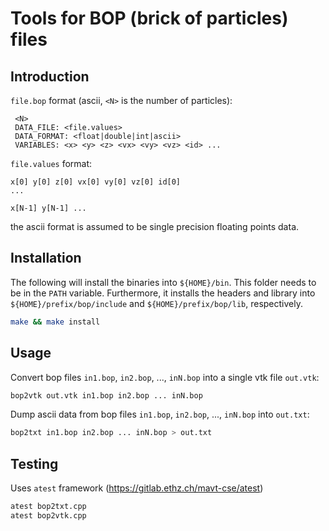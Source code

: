 Tools for BOP (brick of particles) files
========================================

Introduction
------------
`file.bop` format (ascii, `<N>` is the number of particles):

	 <N>
	 DATA_FILE: <file.values>
	 DATA_FORMAT: <float|double|int|ascii>
	 VARIABLES: <x> <y> <z> <vx> <vy> <vz> <id> ...

`file.values` format:


	x[0] y[0] z[0] vx[0] vy[0] vz[0] id[0]
	...

	x[N-1] y[N-1] ...

the ascii format is assumed to be single precision floating points data.

Installation
------------

The following will install the binaries into `${HOME}/bin`. This folder needs to be in the `PATH` variable.
Furthermore, it installs the headers and library into `${HOME}/prefix/bop/include` and `${HOME}/prefix/bop/lib`, respectively.
```sh
make && make install
```

Usage
-----

Convert bop files `in1.bop`, `in2.bop`, ..., `inN.bop` into a single vtk file `out.vtk`:
```sh
bop2vtk out.vtk in1.bop in2.bop ... inN.bop
```

Dump ascii data from bop files `in1.bop`, `in2.bop`, ..., `inN.bop` into `out.txt`:
```sh
bop2txt in1.bop in2.bop ... inN.bop > out.txt
```

Testing
-------
Uses `atest` framework (https://gitlab.ethz.ch/mavt-cse/atest)

```sh
atest bop2txt.cpp
atest bop2vtk.cpp
```
